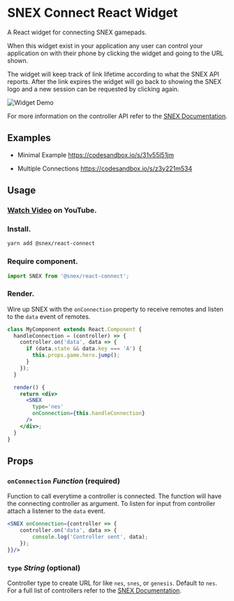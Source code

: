 # SNEX Connect React Widget

A React widget for connecting SNEX gamepads. 

When this widget exist in your application any user can control your application on with their phone by clicking the widget and going to the URL shown.

The widget will keep track of link lifetime according to what the SNEX API reports. After the link expires the widget will go back to showing the SNEX logo and a new session can be requested by clicking again.

![Widget Demo](http://i.imgur.com/WSnTxFt.gif "Widget demo")

For more information on the controller API refer to the [SNEX Documentation](https://github.com/snex-io/snex-web/tree/master/docs).

## Examples

* Minimal Example
  https://codesandbox.io/s/31v55l51jm
  
* Multiple Connections
  https://codesandbox.io/s/z3y221m534

## Usage

### [Watch Video](https://www.youtube.com/watch?v=xFt6IpxaQ-w) on YouTube.


### Install.
```bash
yarn add @snex/react-connect
```

### Require component.
```js
import SNEX from '@snex/react-connect';
```

### Render.

Wire up SNEX with the `onConnection` property to receive remotes and listen to the `data` event of remotes.

```jsx
class MyComponent extends React.Component {
  handleConnection = (controller) => {
    controller.on('data', data => {
      if (data.state && data.key === 'A') {
        this.props.game.hero.jump();
      }
    });
  }

  render() {
    return <div>
      <SNEX
        type='nes'
        onConnection={this.handleConnection}
      />
    </div>;
  }
}
```

## Props
### `onConnection` *Function* (required)
Function to call everytime a controller is connected. The function will have the connecting controller as argument. To listen for input from controller attach a listener to the `data` event.
```jsx
<SNEX onConnection={controller => {
    controller.on('data', data => {
        console.log('Controller sent', data);
    });
}}/>
```

### `type` *String* (optional)
Controller type to create URL for like `nes`, `snes`, or `genesis`. Default to `nes`. For a full list of controllers refer to the [SNEX Documentation](https://github.com/snex-io/snex-web/tree/master/docs).
